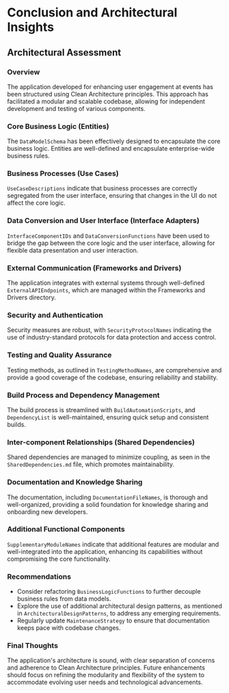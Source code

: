 # Conclusion and Architectural Insights

## Architectural Assessment

### Overview

The application developed for enhancing user engagement at events has been structured using Clean Architecture principles. This approach has facilitated a modular and scalable codebase, allowing for independent development and testing of various components.

### Core Business Logic (Entities)

The `DataModelSchema` has been effectively designed to encapsulate the core business logic. Entities are well-defined and encapsulate enterprise-wide business rules.

### Business Processes (Use Cases)

`UseCaseDescriptions` indicate that business processes are correctly segregated from the user interface, ensuring that changes in the UI do not affect the core logic.

### Data Conversion and User Interface (Interface Adapters)

`InterfaceComponentIDs` and `DataConversionFunctions` have been used to bridge the gap between the core logic and the user interface, allowing for flexible data presentation and user interaction.

### External Communication (Frameworks and Drivers)

The application integrates with external systems through well-defined `ExternalAPIEndpoints`, which are managed within the Frameworks and Drivers directory.

### Security and Authentication

Security measures are robust, with `SecurityProtocolNames` indicating the use of industry-standard protocols for data protection and access control.

### Testing and Quality Assurance

Testing methods, as outlined in `TestingMethodNames`, are comprehensive and provide a good coverage of the codebase, ensuring reliability and stability.

### Build Process and Dependency Management

The build process is streamlined with `BuildAutomationScripts`, and `DependencyList` is well-maintained, ensuring quick setup and consistent builds.

### Inter-component Relationships (Shared Dependencies)

Shared dependencies are managed to minimize coupling, as seen in the `SharedDependencies.md` file, which promotes maintainability.

### Documentation and Knowledge Sharing

The documentation, including `DocumentationFileNames`, is thorough and well-organized, providing a solid foundation for knowledge sharing and onboarding new developers.

### Additional Functional Components

`SupplementaryModuleNames` indicate that additional features are modular and well-integrated into the application, enhancing its capabilities without compromising the core functionality.

### Recommendations

- Consider refactoring `BusinessLogicFunctions` to further decouple business rules from data models.
- Explore the use of additional architectural design patterns, as mentioned in `ArchitecturalDesignPatterns`, to address any emerging requirements.
- Regularly update `MaintenanceStrategy` to ensure that documentation keeps pace with codebase changes.

### Final Thoughts

The application's architecture is sound, with clear separation of concerns and adherence to Clean Architecture principles. Future enhancements should focus on refining the modularity and flexibility of the system to accommodate evolving user needs and technological advancements.